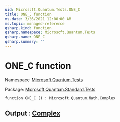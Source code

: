 ```yaml
---
uid: Microsoft.Quantum.Tests.ONE_C
title: ONE_C function
ms.date: 3/26/2021 12:00:00 AM
ms.topic: managed-reference
qsharp.kind: function
qsharp.namespace: Microsoft.Quantum.Tests
qsharp.name: ONE_C
qsharp.summary: ''
---
```


# ONE_C function

Namespace: [Microsoft.Quantum.Tests](xref:Microsoft.Quantum.Tests)

Package: [Microsoft.Quantum.Standard.Tests](https://nuget.org/packages/Microsoft.Quantum.Standard.Tests)




```qsharp
function ONE_C () : Microsoft.Quantum.Math.Complex
```


## Output : [Complex](xref:Microsoft.Quantum.Math.Complex)

